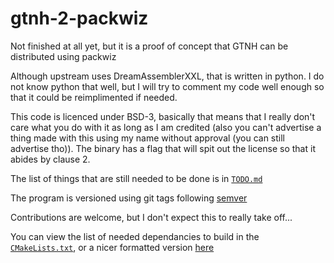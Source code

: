 # gtnh-2-packwiz
Not finished at all yet, but it is a proof of concept that GTNH can be distributed using packwiz

Although upstream uses DreamAssemblerXXL, that is written in python. I do not know python that well, but I will try to comment my code well enough so that it could be reimplimented if needed.

This code is licenced under BSD-3, basically that means that I really don't care what you do with it as long as I am credited (also you can't advertise a thing made with this using my name without approval (you can still advertise tho)). The binary has a flag that will spit out the license so that it abides by clause 2.

The list of things that are still needed to be done is in [`TODO.md`](./TODO.md)

The program is versioned using git tags following [semver](https://semver.org/)

Contributions are welcome, but I don't expect this to really take off...

You can view the list of needed dependancies to build in the [`CMakeLists.txt`](./CMakeLists.txt), or a nicer formatted version [here](./DEPENDANCIES.md)